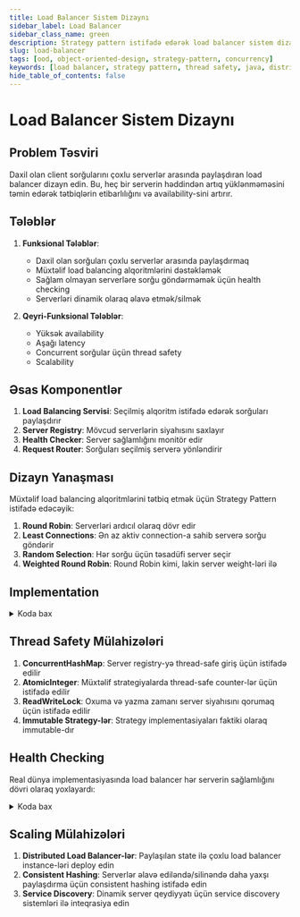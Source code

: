 ```yaml
---
title: Load Balancer Sistem Dizaynı
sidebar_label: Load Balancer
sidebar_class_name: green
description: Strategy pattern istifadə edərək load balancer sistem dizaynı
slug: load-balancer
tags: [ood, object-oriented-design, strategy-pattern, concurrency]
keywords: [load balancer, strategy pattern, thread safety, java, distributed systems]
hide_table_of_contents: false
---
```


# Load Balancer Sistem Dizaynı

## Problem Təsviri

Daxil olan client sorğularını çoxlu serverlər arasında paylaşdıran load balancer dizayn edin. Bu, heç bir serverin həddindən artıq yüklənməməsini təmin edərək tətbiqlərin etibarlılığını və availability-sini artırır.

## Tələblər

1. **Funksional Tələblər**:
   - Daxil olan sorğuları çoxlu serverlər arasında paylaşdırmaq
   - Müxtəlif load balancing alqoritmlərini dəstəkləmək
   - Sağlam olmayan serverləre sorğu göndərməmək üçün health checking
   - Serverləri dinamik olaraq əlavə etmək/silmək

2. **Qeyri-Funksional Tələblər**:
   - Yüksək availability
   - Aşağı latency
   - Concurrent sorğular üçün thread safety
   - Scalability

## Əsas Komponentlər

1. **Load Balancing Servisi**: Seçilmiş alqoritm istifadə edərək sorğuları paylaşdırır
2. **Server Registry**: Mövcud serverlərin siyahısını saxlayır
3. **Health Checker**: Server sağlamlığını monitör edir
4. **Request Router**: Sorğuları seçilmiş serverə yönləndirir

## Dizayn Yanaşması

Müxtəlif load balancing alqoritmlərini tətbiq etmək üçün Strategy Pattern istifadə edəcəyik:

1. **Round Robin**: Serverləri ardıcıl olaraq dövr edir
2. **Least Connections**: Ən az aktiv connection-a sahib serverə sorğu göndərir
3. **Random Selection**: Hər sorğu üçün təsadüfi server seçir
4. **Weighted Round Robin**: Round Robin kimi, lakin server weight-ləri ilə

## Implementation


<details>
<summary>Koda bax</summary>

```java
import java.util.*;
import java.util.concurrent.ConcurrentHashMap;
import java.util.concurrent.atomic.AtomicInteger;
import java.util.concurrent.locks.ReadWriteLock;
import java.util.concurrent.locks.ReentrantReadWriteLock;

// Server class representing a backend server
class Server {
    private final String id;
    private final String host;
    private final int port;
    private boolean healthy;
    private final AtomicInteger activeConnections;
    private final int weight;

    public Server(String id, String host, int port, int weight) {
        this.id = id;
        this.host = host;
        this.port = port;
        this.healthy = true;
        this.activeConnections = new AtomicInteger(0);
        this.weight = weight;
    }

    public String getId() {
        return id;
    }

    public String getHost() {
        return host;
    }

    public int getPort() {
        return port;
    }

    public boolean isHealthy() {
        return healthy;
    }

    public void setHealthy(boolean healthy) {
        this.healthy = healthy;
    }

    public int getActiveConnections() {
        return activeConnections.get();
    }

    public void incrementConnections() {
        activeConnections.incrementAndGet();
    }

    public void decrementConnections() {
        activeConnections.decrementAndGet();
    }

    public int getWeight() {
        return weight;
    }

    @Override
    public String toString() {
        return host + ":" + port;
    }
}

// Strategy interface for load balancing algorithms
interface LoadBalancingStrategy {
    Server getNextServer(List<Server> servers);
}

// Round Robin strategy
class RoundRobinStrategy implements LoadBalancingStrategy {
    private final AtomicInteger counter = new AtomicInteger(0);

    @Override
    public Server getNextServer(List<Server> servers) {
        if (servers.isEmpty()) {
            return null;
        }

        int index = counter.getAndIncrement() % servers.size();
        return servers.get(index);
    }
}

// Least Connections strategy
class LeastConnectionsStrategy implements LoadBalancingStrategy {
    @Override
    public Server getNextServer(List<Server> servers) {
        if (servers.isEmpty()) {
            return null;
        }

        return servers.stream()
                .min(Comparator.comparingInt(Server::getActiveConnections))
                .orElse(null);
    }
}

// Random Selection strategy
class RandomSelectionStrategy implements LoadBalancingStrategy {
    private final Random random = new Random();

    @Override
    public Server getNextServer(List<Server> servers) {
        if (servers.isEmpty()) {
            return null;
        }

        int index = random.nextInt(servers.size());
        return servers.get(index);
    }
}

// Weighted Round Robin strategy
class WeightedRoundRobinStrategy implements LoadBalancingStrategy {
    private final AtomicInteger counter = new AtomicInteger(0);

    @Override
    public Server getNextServer(List<Server> servers) {
        if (servers.isEmpty()) {
            return null;
        }

        // Calculate total weight
        int totalWeight = servers.stream().mapToInt(Server::getWeight).sum();
        
        // Get current position
        int position = counter.getAndIncrement() % totalWeight;
        
        // Find the server at this position
        int weightSum = 0;
        for (Server server : servers) {
            weightSum += server.getWeight();
            if (position < weightSum) {
                return server;
            }
        }
        
        // Fallback to first server (should not happen)
        return servers.get(0);
    }
}

// Load Balancer class
class LoadBalancer {
    private final Map<String, Server> servers;
    private final List<Server> healthyServers;
    private LoadBalancingStrategy strategy;
    private final ReadWriteLock lock;

    public LoadBalancer(LoadBalancingStrategy strategy) {
        this.strategy = strategy;
        this.servers = new ConcurrentHashMap<>();
        this.healthyServers = new ArrayList<>();
        this.lock = new ReentrantReadWriteLock();
    }

    public void setStrategy(LoadBalancingStrategy strategy) {
        this.strategy = strategy;
    }

    public void addServer(Server server) {
        lock.writeLock().lock();
        try {
            servers.put(server.getId(), server);
            if (server.isHealthy()) {
                healthyServers.add(server);
            }
        } finally {
            lock.writeLock().unlock();
        }
    }

    public void removeServer(String serverId) {
        lock.writeLock().lock();
        try {
            Server server = servers.remove(serverId);
            if (server != null) {
                healthyServers.remove(server);
            }
        } finally {
            lock.writeLock().unlock();
        }
    }

    public void updateServerHealth(String serverId, boolean healthy) {
        lock.writeLock().lock();
        try {
            Server server = servers.get(serverId);
            if (server != null) {
                server.setHealthy(healthy);
                if (healthy && !healthyServers.contains(server)) {
                    healthyServers.add(server);
                } else if (!healthy) {
                    healthyServers.remove(server);
                }
            }
        } finally {
            lock.writeLock().unlock();
        }
    }

    public Server getNextServer() {
        lock.readLock().lock();
        try {
            if (healthyServers.isEmpty()) {
                return null;
            }
            return strategy.getNextServer(new ArrayList<>(healthyServers));
        } finally {
            lock.readLock().unlock();
        }
    }

    public void handleRequest(String request) {
        Server server = getNextServer();
        if (server == null) {
            System.out.println("No available servers to handle request: " + request);
            return;
        }

        try {
            server.incrementConnections();
            System.out.println("Routing request '" + request + "' to server " + server);
            // Simulate request processing
            Thread.sleep(100);
        } catch (InterruptedException e) {
            Thread.currentThread().interrupt();
        } finally {
            server.decrementConnections();
        }
    }
}

// Example usage
public class LoadBalancerDemo {
    public static void main(String[] args) {
        // Create load balancer with Round Robin strategy
        LoadBalancer loadBalancer = new LoadBalancer(new RoundRobinStrategy());
        
        // Add servers
        loadBalancer.addServer(new Server("s1", "192.168.1.1", 8080, 1));
        loadBalancer.addServer(new Server("s2", "192.168.1.2", 8080, 1));
        loadBalancer.addServer(new Server("s3", "192.168.1.3", 8080, 2));
        
        // Process some requests
        for (int i = 0; i < 10; i++) {
            loadBalancer.handleRequest("Request-" + i);
        }
        
        // Change strategy to Least Connections
        System.out.println("\nChanging to Least Connections strategy\n");
        loadBalancer.setStrategy(new LeastConnectionsStrategy());
        
        // Process more requests
        for (int i = 10; i < 20; i++) {
            loadBalancer.handleRequest("Request-" + i);
        }
    }
}
```
</details>

## Thread Safety Mülahizələri

1. **ConcurrentHashMap**: Server registry-yə thread-safe giriş üçün istifadə edilir
2. **AtomicInteger**: Müxtəlif strategiyalarda thread-safe counter-lər üçün istifadə edilir
3. **ReadWriteLock**: Oxuma və yazma zamanı server siyahısını qorumaq üçün istifadə edilir
4. **Immutable Strategy-lər**: Strategy implementasiyaları faktiki olaraq immutable-dır

## Health Checking

Real dünya implementasiyasında load balancer hər serverin sağlamlığını dövri olaraq yoxlayardı:

<details>
<summary>Koda bax</summary>

```java
class HealthChecker implements Runnable {
    private final LoadBalancer loadBalancer;
    private final Map<String, Server> servers;
    
    public HealthChecker(LoadBalancer loadBalancer, Map<String, Server> servers) {
        this.loadBalancer = loadBalancer;
        this.servers = servers;
    }
    
    @Override
    public void run() {
        while (!Thread.currentThread().isInterrupted()) {
            for (Map.Entry<String, Server> entry : servers.entrySet()) {
                String serverId = entry.getKey();
                Server server = entry.getValue();
                boolean isHealthy = checkServerHealth(server);
                loadBalancer.updateServerHealth(serverId, isHealthy);
            }
            
            try {
                Thread.sleep(5000); // Hər 5 saniyədə bir yoxla
            } catch (InterruptedException e) {
                Thread.currentThread().interrupt();
                break;
            }
        }
    }
    
    private boolean checkServerHealth(Server server) {
        // Real implementasiyada bu serverə health check sorğusu göndərərdi
        // Sadəlik üçün təsadüfi yoxlama simulasiya edirik
        return Math.random() > 0.1; // 90% ehtimal ilə sağlam
    }
}
```
</details>

## Scaling Mülahizələri

1. **Distributed Load Balancer-lər**: Paylaşılan state ilə çoxlu load balancer instance-ləri deploy edin
2. **Consistent Hashing**: Serverlər əlavə ediləndə/silinəndə daha yaxşı paylaşdırma üçün consistent hashing istifadə edin
3. **Service Discovery**: Dinamik server qeydiyyatı üçün service discovery sistemləri ilə inteqrasiya edin
